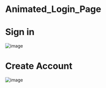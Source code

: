 # Animated_Login_Page

# Sign in
![image](https://github.com/user-attachments/assets/32612ef1-71ac-418f-9a80-194078d36a59)

# Create Account
![image](https://github.com/user-attachments/assets/9320d4af-5c59-4b71-9cb6-91e2d49a77f4)
